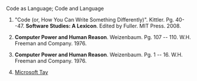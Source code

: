 Code as Language; Code and Language

1. "Code (or, How You Can Write Something Differently)". Kittler. Pg. 40--47.
**Software Studies: A Lexicon**. Edited by Fuller. MIT Press. 2008.

2. **Computer Power and Human Reason**. Weizenbaum. Pg. 107 -- 110. W.H. Freeman and Company. 1976.

3. **Computer Power and Human Reason**. Weizenbaum. Pg. 1 -- 16. W.H. Freeman and Company. 1976.

4. [Microsoft Tay](https://en.wikipedia.org/wiki/Tay_(bot))